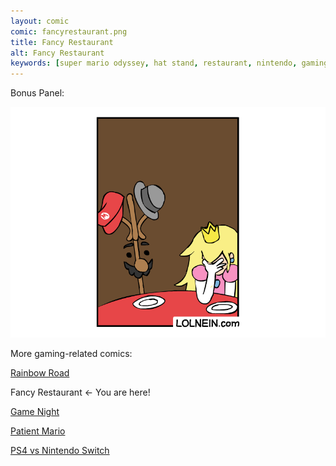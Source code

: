 ```yaml
---
layout: comic
comic: fancyrestaurant.png
title: Fancy Restaurant
alt: Fancy Restaurant
keywords: [super mario odyssey, hat stand, restaurant, nintendo, gaming, comic]
---
```


Bonus Panel:

![Fancy Restaurant Bonus Panel](/images/fancyrestaurant_bonus.png)


More gaming-related comics:

[Rainbow Road](https://lolnein.com/2017/05/04/rainbowroad/)

Fancy Restaurant <- You are here!

[Game Night](https://lolnein.com/2018/04/30/gamenight/)

[Patient Mario](https://lolnein.com/2019/06/28/patientmario/)

[PS4 vs Nintendo Switch](https://lolnein.com/2016/10/21/ps4vsnintendoswitch/)